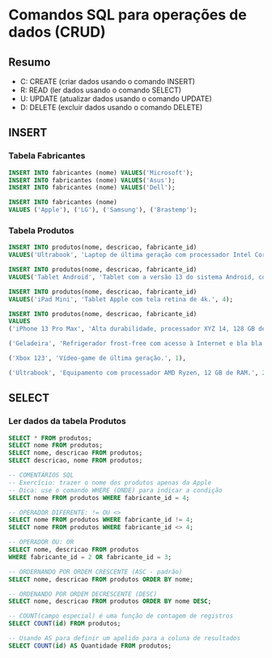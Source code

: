 # Comandos SQL para operações de dados (CRUD)

## Resumo 

- C: CREATE (criar dados usando o comando INSERT)
- R: READ (ler dados usando o comando SELECT)
- U: UPDATE (atualizar dados usando o comando UPDATE)
- D: DELETE (excluir dados usando o comando DELETE)

## INSERT

### Tabela Fabricantes

```sql
INSERT INTO fabricantes (nome) VALUES('Microsoft');
INSERT INTO fabricantes (nome) VALUES('Asus');
INSERT INTO fabricantes (nome) VALUES('Dell');

INSERT INTO fabricantes (nome) 
VALUES ('Apple'), ('LG'), ('Samsung'), ('Brastemp');
```

### Tabela Produtos

```sql
INSERT INTO produtos(nome, descricao, fabricante_id)
VALUES('Ultrabook', 'Laptop de última geração com processador Intel Core i9 e memória de 16 GB RAM.', 3);

INSERT INTO produtos(nome, descricao, fabricante_id)
VALUES('Tablet Android', 'Tablet com a versão 13 do sistema Android, com tela de 10 polegadas e 64 GB de armazenamento', 6);

INSERT INTO produtos(nome, descricao, fabricante_id)
VALUES('iPad Mini', 'Tablet Apple com tela retina de 4k.', 4);

INSERT INTO produtos(nome, descricao, fabricante_id)
VALUES
('iPhone 13 Pro Max', 'Alta durabilidade, processador XYZ 14, 128 GB de armazenamento, 6 GB de RAM e caro pra caramba.', 4),

('Geladeira', 'Refrigerador frost-free com acesso à Internet e bla bla bla.', 7),

('Xbox 123', 'Vídeo-game de última geração.', 1),

('Ultrabook', 'Equipamento com processador AMD Ryzen, 12 GB de RAM.', 2);
```

## SELECT

### Ler dados da tabela Produtos

```sql
SELECT * FROM produtos;
SELECT nome FROM produtos;
SELECT nome, descricao FROM produtos;
SELECT descricao, nome FROM produtos;

-- COMENTÁRIOS SQL
-- Exercício: trazer o nome dos produtos apenas da Apple 
-- Dica: use o comando WHERE (ONDE) para indicar a condição
SELECT nome FROM produtos WHERE fabricante_id = 4;

-- OPERADOR DIFERENTE: != OU <> 
SELECT nome FROM produtos WHERE fabricante_id != 4;
SELECT nome FROM produtos WHERE fabricante_id <> 4;

-- OPERADOR OU: OR
SELECT nome, descricao FROM produtos 
WHERE fabricante_id = 2 OR fabricante_id = 3;

-- ORDERNANDO POR ORDEM CRESCENTE (ASC - padrão)
SELECT nome, descricao FROM produtos ORDER BY nome;

-- ORDENANDO POR ORDEM DECRESCENTE (DESC)
SELECT nome, descricao FROM produtos ORDER BY nome DESC;

-- COUNT(campo especial) é uma função de contagem de registros
SELECT COUNT(id) FROM produtos;

-- Usando AS para definir um apelido para a coluna de resultados
SELECT COUNT(id) AS Quantidade FROM produtos;

```

